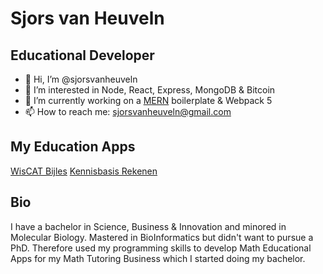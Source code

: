 # Sjors van Heuveln
## Educational Developer

- 👋 Hi, I’m @sjorsvanheuveln
- 👀 I’m interested in Node, React, Express, MongoDB & Bitcoin
- 🌱 I’m currently working on a [MERN](https://github.com/sjorsvanheuveln/express-react-boilerplate) boilerplate  & Webpack 5
- 📫 How to reach me: sjorsvanheuveln@gmail.com

## My Education Apps
[WisCAT Bijles](https://www.wiscatbijles.nl)
[Kennisbasis Rekenen](http://kennisbasisrekenen.nl)

## Bio
I have a bachelor in Science, Business & Innovation and minored in Molecular Biology.
Mastered in BioInformatics but didn't want to pursue a PhD.
Therefore used my programming skills to develop Math Educational Apps for my Math Tutoring Business
which I started doing my bachelor.

